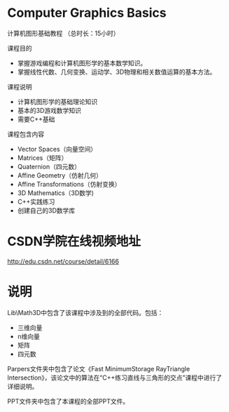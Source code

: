 ﻿# Computer Graphics Basics
计算机图形基础教程 （总时长：15小时）

课程目的
- 掌握游戏编程和计算机图形学的基本数学知识。
- 掌握线性代数、几何变换、运动学、3D物理和相关数值运算的基本方法。

课程说明
- 计算机图形学的基础理论知识
- 基本的3D游戏数学知识
- 需要C++基础

课程包含内容
- Vector Spaces（向量空间）
- Matrices（矩阵）
- Quaternion（四元数）
- Affine Geometry（仿射几何）
- Affine Transformations（仿射变换）
- 3D Mathematics（3D数学)
- C++实践练习
- 创建自己的3D数学库


# CSDN学院在线视频地址 
http://edu.csdn.net/course/detail/6166


# 说明
Lib\Math3D中包含了该课程中涉及到的全部代码。包括：
- 三维向量
- n维向量
- 矩阵
- 四元数

Parpers文件夹中包含了论文《Fast MinimumStorage RayTriangle Intersection》，该论文中的算法在“C++练习直线与三角形的交点”课程中进行了详细说明。

PPT文件夹中包含了本课程的全部PPT文件。
